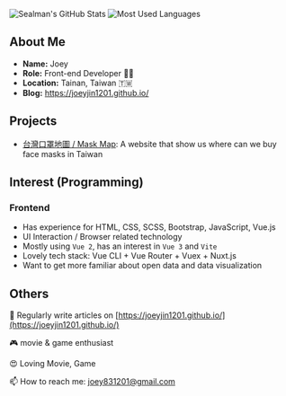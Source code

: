 ![Sealman's GitHub Stats](https://github-readme-stats.vercel.app/api?username=joeyjin1201&count_private=true&show_icons=true&theme=vue-dark&hide_title=true)
![Most Used Languages](https://github-readme-stats.vercel.app/api/top-langs/?username=joeyjin1201&layout=compact&theme=vue-dark)


## About Me

* **Name:** Joey
* **Role:** Front-end Developer 👨‍💻
* **Location:** Tainan, Taiwan 🇹🇼
* **Blog:** https://joeyjin1201.github.io/

## Projects

* [台灣口罩地圖 / Mask Map](https://joeyjin1201.github.io/maskmapvue/): A website that show us where can we buy face masks in Taiwan
## Interest (Programming)

### Frontend

* Has experience for HTML, CSS, SCSS, Bootstrap, JavaScript, Vue.js
* UI Interaction / Browser related technology
* Mostly using `Vue 2`, has an interest in `Vue 3` and `Vite`
* Lovely tech stack: Vue CLI + Vue Router + Vuex + Nuxt.js
* Want to get more familiar about open data and data visualization
  
## Others

📝 Regularly write articles on [https://joeyjin1201.github.io/](https://joeyjin1201.github.io/)

🎮 movie & game enthusiast

😍 Loving Movie, Game

📫 How to reach me: joey831201@gmail.com